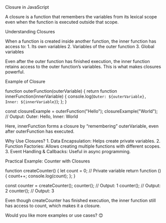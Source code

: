 Closure in JavaScript

A closure is a function that remembers the variables from its lexical scope even when the function is executed outside that scope.

Understanding Closures

When a function is created inside another function, the inner function has access to:
	1.	Its own variables
	2.	Variables of the outer function
	3.	Global variables

Even after the outer function has finished execution, the inner function retains access to the outer function’s variables. This is what makes closures powerful.

Example of Closure

function outerFunction(outerVariable) {
    return function innerFunction(innerVariable) {
        console.log(`Outer: ${outerVariable}, Inner: ${innerVariable}`);
    };
}

const closureExample = outerFunction("Hello");
closureExample("World"); // Output: Outer: Hello, Inner: World

Here, innerFunction forms a closure by “remembering” outerVariable, even after outerFunction has executed.

Why Use Closures?
	1.	Data Encapsulation: Helps create private variables.
	2.	Function Factories: Allows creating multiple functions with different scopes.
	3.	Event Handling & Callbacks: Useful in async programming.

Practical Example: Counter with Closures

function createCounter() {
    let count = 0; // Private variable
    return function () {
        count++;
        console.log(count);
    };
}

const counter = createCounter();
counter(); // Output: 1
counter(); // Output: 2
counter(); // Output: 3

Even though createCounter has finished execution, the inner function still has access to count, which makes it a closure.

Would you like more examples or use cases? 😊